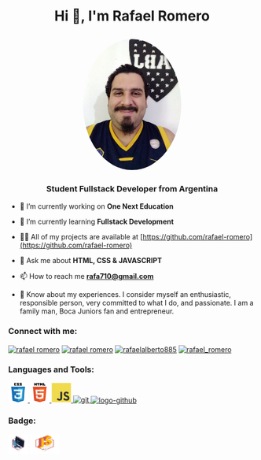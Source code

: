 <h1 align="center">Hi 👋, I'm Rafael Romero</h1>

<h2 align="center">
 <kbd>
   <img src="https://raw.githubusercontent.com/rafael-romero/rafael-romero/master/foto-personal.jpeg" width=200 style="border-radius:50%">
 </kbd>  
</h2>

<h3 align="center">Student Fullstack Developer from Argentina</h3>

- 🔭 I’m currently working on **One Next Education**

- 🌱 I’m currently learning **Fullstack Development**

- 👨‍💻 All of my projects are available at [https://github.com/rafael-romero](https://github.com/rafael-romero)

- 💬 Ask me about **HTML, CSS & JAVASCRIPT**

- 📫 How to reach me **rafa710@gmail.com**

- 📄 Know about my experiences. I consider myself an enthusiastic, responsible person, very committed to what I do, and passionate. I am a family man, Boca Juniors fan and entrepreneur.

<h3 align="left">Connect with me:</h3>
<p align="left">
<a href="https://linkedin.com/in/rafael romero" target="blank"><img align="center" src="https://raw.githubusercontent.com/rahuldkjain/github-profile-readme-generator/master/src/images/icons/Social/linked-in-alt.svg" alt="rafael romero" height="30" width="40" /></a>
<a href="https://stackoverflow.com/users/rafael romero" target="blank"><img align="center" src="https://raw.githubusercontent.com/rahuldkjain/github-profile-readme-generator/master/src/images/icons/Social/stack-overflow.svg" alt="rafael romero" height="30" width="40" /></a>
<a href="https://instagram.com/rafaelalberto885" target="blank"><img align="center" src="https://raw.githubusercontent.com/rahuldkjain/github-profile-readme-generator/master/src/images/icons/Social/instagram.svg" alt="rafaelalberto885" height="30" width="40" /></a>
<a href="https://discord.gg/rafael_romero" target="blank"><img align="center" src="https://raw.githubusercontent.com/rahuldkjain/github-profile-readme-generator/master/src/images/icons/Social/discord.svg" alt="rafael_romero" height="30" width="40" /></a>

</p>

<h3 align="left">Languages and Tools:</h3>
<p align="left"> <a href="https://www.w3schools.com/css/" target="_blank" rel="noreferrer"> <img src="https://raw.githubusercontent.com/devicons/devicon/master/icons/css3/css3-original-wordmark.svg" alt="css3" width="40" height="40"/> </a> <a href="https://www.w3.org/html/" target="_blank" rel="noreferrer"> <img src="https://raw.githubusercontent.com/devicons/devicon/master/icons/html5/html5-original-wordmark.svg" alt="html5" width="40" height="40"/> </a> <a href="https://developer.mozilla.org/en-US/docs/Web/JavaScript" target="_blank" rel="noreferrer"> <img src="https://raw.githubusercontent.com/devicons/devicon/master/icons/javascript/javascript-original.svg" alt="javascript" width="40" height="40"/> </a> <a href="https://git-scm.com/" target="_blank" rel="noreferrer"> <img src="https://ugeek.github.io/blog/images-blog/git.png" alt="git" width="40" height="40"/> </a>
<a href="https://github.com/" target="blank"><img align="center" src="https://cdn-icons-png.flaticon.com/512/25/25231.png" alt="logo-github" height="40" width="40" /></a>
</p>

<h3 align="left">Badge:</h3>
<p align="left"> 
 <img  src="https://github.com/rafael-romero/rafael-romero/blob/main/insignia-encriptador-alura.png" alt="insignia de alura encriptador de texto" width="40" height="40"/>
 <img  src="https://github.com/rafael-romero/rafael-romero/blob/main/insignia-ahorcado-alura.png" alt="insignia de alura juego ahorcado" width="60" height="40"/>
</p>



